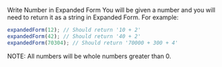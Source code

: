 Write Number in Expanded Form
You will be given a number and you will need to return it as a string in Expanded Form. For example:

``` js
expandedForm(12); // Should return '10 + 2'
expandedForm(42); // Should return '40 + 2'
expandedForm(70304); // Should return '70000 + 300 + 4'
```

NOTE: All numbers will be whole numbers greater than 0.

